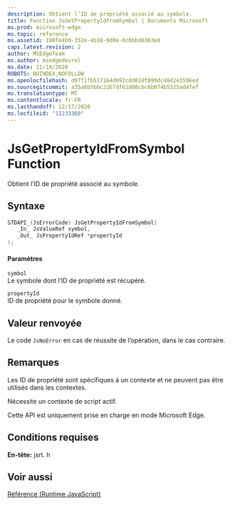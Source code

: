 ```yaml
---
description: Obtient l’ID de propriété associé au symbole.
title: Fonction JsGetPropertyIdFromSymbol | Documents Microsoft
ms.prod: microsoft-edge
ms.topic: reference
ms.assetid: 190fe4b9-352e-4b10-9d0e-6c6bbd6363e8
caps.latest.revision: 2
author: MSEdgeTeam
ms.author: msedgedevrel
ms.date: 11/19/2020
ROBOTS: NOINDEX,NOFOLLOW
ms.openlocfilehash: d97f1fb517164d692cdd010f899dc40d2e3596ed
ms.sourcegitcommit: a35a6b5bbc21b7df61d08cbc6b074b5325ad4fef
ms.translationtype: MT
ms.contentlocale: fr-FR
ms.lasthandoff: 12/17/2020
ms.locfileid: "11233360"
---
```

# JsGetPropertyIdFromSymbol Function

Obtient l’ID de propriété associé au symbole.  
  
## Syntaxe  
  
```cpp  
STDAPI_(JsErrorCode) JsGetPropertyIdFromSymbol(  
   _In_ JsValueRef symbol,  
   _Out_ JsPropertyIdRef *propertyId  
);  
```  
  
#### Paramètres  
 `symbol`  
 Le symbole dont l’ID de propriété est récupéré.  
  
 `propertyId`  
 ID de propriété pour le symbole donné.  
  
## Valeur renvoyée  
 Le code `JsNoError` en cas de réussite de l’opération, dans le cas contraire.  
  
## Remarques  
 Les ID de propriété sont spécifiques à un contexte et ne peuvent pas être utilisés dans les contextes.  
  
 Nécessite un contexte de script actif.  
  
 Cette API est uniquement prise en charge en mode Microsoft Edge.  
  
## Conditions requises  
 **En-tête:** jsrt. h  
  
## Voir aussi  
 [Référence (Runtime JavaScript)](../chakra-hosting/reference-javascript-runtime.md)
